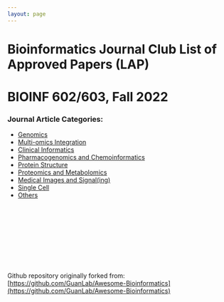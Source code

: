 ```yaml
---
layout: page
---
```


# Bioinformatics Journal Club List of Approved Papers (LAP)
# BIOINF 602/603, Fall 2022

### Journal Article Categories: 
* [Genomics]({{site.baseurl}}/Genomics/)
* [Multi-omics Integration]({{site.baseurl}}/MultiOmics_Integration/)
* [Clinical Informatics]({{site.baseurl}}/Clinical_Informatics/)
* [Pharmacogenomics and Chemoinformatics]({{site.baseurl}}/Pharmacogenomics_and_Chemoinformatics/)
* [Protein Structure]({{site.baseurl}}/Protein_Structure/)
* [Proteomics and Metabolomics]({{site.baseurl}}/Proteomics_and_Metabolomics/)
* [Medical Images and Signal(ing)]({{site.baseurl}}/Medical_Images_and_Signal/)
* [Single Cell]({{site.baseurl}}/Single_Cell/)
* [Others]({{site.baseurl}}/Others/)

<br />
<br />
<br />
<br />
<br />
<br />
<br />
<br />

Github repository originally forked from: [https://github.com/GuanLab/Awesome-Bioinformatics](https://github.com/GuanLab/Awesome-Bioinformatics)

